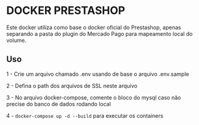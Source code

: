 # DOCKER PRESTASHOP

Este docker utiliza como base o docker oficial do Prestashop, apenas separando a pasta do plugin do Mercado Pago para mapeamento local do volume.

## Uso

1 - Crie um arquivo chamado .env usando de base o arquivo .env.sample  

2 - Defina o path dos arquivos de SSL neste arquivo

3 - No arquivo docker-compose, comente o bloco do mysql caso não precise do banco de dados rodando local

4 - `docker-compose up -d --build` para executar os containers
